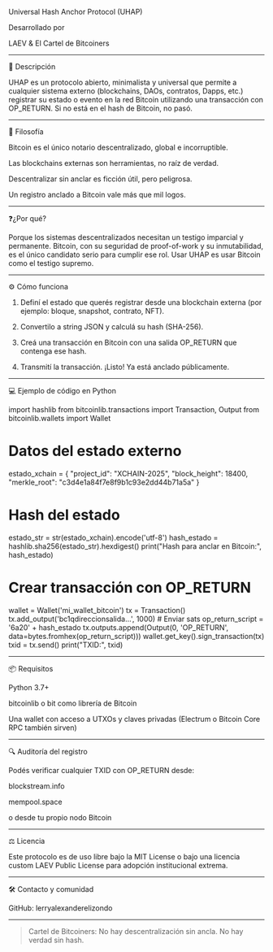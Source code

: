 Universal Hash Anchor Protocol (UHAP)

Desarrollado por

LAEV & El Cartel de Bitcoiners


---

📌 Descripción

UHAP es un protocolo abierto, minimalista y universal que permite a cualquier sistema externo (blockchains, DAOs, contratos, Dapps, etc.) registrar su estado o evento en la red Bitcoin utilizando una transacción con OP_RETURN.
Si no está en el hash de Bitcoin, no pasó.


---

🧠 Filosofía

Bitcoin es el único notario descentralizado, global e incorruptible.

Las blockchains externas son herramientas, no raíz de verdad.

Descentralizar sin anclar es ficción útil, pero peligrosa.

Un registro anclado a Bitcoin vale más que mil logos.



---

❓¿Por qué?

Porque los sistemas descentralizados necesitan un testigo imparcial y permanente. Bitcoin, con su seguridad de proof-of-work y su inmutabilidad, es el único candidato serio para cumplir ese rol.
Usar UHAP es usar Bitcoin como el testigo supremo.


---

⚙️ Cómo funciona

1. Definí el estado que querés registrar desde una blockchain externa (por ejemplo: bloque, snapshot, contrato, NFT).


2. Convertilo a string JSON y calculá su hash (SHA-256).


3. Creá una transacción en Bitcoin con una salida OP_RETURN que contenga ese hash.


4. Transmití la transacción. ¡Listo! Ya está anclado públicamente.




---

💻 Ejemplo de código en Python

import hashlib
from bitcoinlib.transactions import Transaction, Output
from bitcoinlib.wallets import Wallet

# Datos del estado externo
estado_xchain = {
    "project_id": "XCHAIN-2025",
    "block_height": 18400,
    "merkle_root": "c3d4e1a84f7e8f9b1c93e2dd44b71a5a"
}

# Hash del estado
estado_str = str(estado_xchain).encode('utf-8')
hash_estado = hashlib.sha256(estado_str).hexdigest()
print("Hash para anclar en Bitcoin:", hash_estado)

# Crear transacción con OP_RETURN
wallet = Wallet('mi_wallet_bitcoin')
tx = Transaction()
tx.add_output('bc1qdireccionsalida...', 1000)  # Enviar sats
op_return_script = '6a20' + hash_estado
tx.outputs.append(Output(0, 'OP_RETURN', data=bytes.fromhex(op_return_script)))
wallet.get_key().sign_transaction(tx)
txid = tx.send()
print("TXID:", txid)


---

📦 Requisitos

Python 3.7+

bitcoinlib o bit como librería de Bitcoin

Una wallet con acceso a UTXOs y claves privadas (Electrum o Bitcoin Core RPC también sirven)



---

🔍 Auditoría del registro

Podés verificar cualquier TXID con OP_RETURN desde:

blockstream.info

mempool.space

o desde tu propio nodo Bitcoin



---

⚖️ Licencia

Este protocolo es de uso libre bajo la MIT License
o bajo una licencia custom LAEV Public License para adopción institucional extrema.


---

🛠 Contacto y comunidad

GitHub: lerryalexanderelizondo


---

> Cartel de Bitcoiners:
No hay descentralización sin ancla. No hay verdad sin hash.
